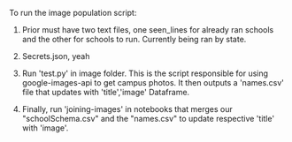 To run the image population script:

1. Prior must have two text files, one seen_lines for already ran schools and the other for schools to run. Currently being ran by state.

2. Secrets.json, yeah

3. Run 'test.py' in image folder. This is the script responsible for using google-images-api to get campus photos. It then outputs a 'names.csv' file that updates with 'title','image' Dataframe.

4. Finally, run 'joining-images' in notebooks that merges our "schoolSchema.csv" and the "names.csv" to update respective 'title' with 'image'.
